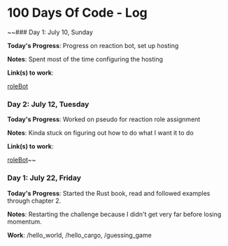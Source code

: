 # 100 Days Of Code - Log

[//]: # (### Template)

[//]: # (### Day 0: July 10, Sunday)

[//]: # ()
[//]: # (**Today's Progress**: )

[//]: # ()
[//]: # (**Notes**)

[//]: # ()
[//]: # (**Link&#40;s&#41; to work**)

[//]: # (1. [Find the Longest Word in a String]&#40;https://www.freecodecamp.com/challenges/find-the-longest-word-in-a-string&#41;)

~~### Day 1: July 10, Sunday

**Today's Progress**: Progress on reaction bot, set up hosting

**Notes**: Spent most of the time configuring the hosting

**Link(s) to work**:

[roleBot](https://github.com/stryker-e/roleBot)

### Day 2: July 12, Tuesday

**Today's Progress**: Worked on pseudo for reaction role assignment

**Notes**: Kinda stuck on figuring out how to do what I want it to do

**Link(s) to work**:

[roleBot](https://github.com/stryker-e/roleBot)~~

### Day 1: July 22, Friday

**Today's Progress**: Started the Rust book, read and followed examples through chapter 2.

**Notes**: Restarting the challenge because I didn't get very far before losing momentum.

**Work**: /hello_world, /hello_cargo, /guessing_game